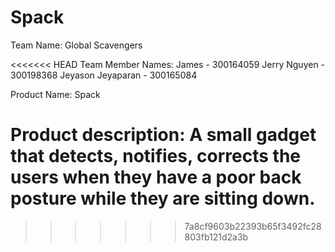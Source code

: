 Spack
=====

Team Name: Global Scavengers

<<<<<<< HEAD
Team Member Names:
James - 300164059
Jerry Nguyen - 300198368
Jeyason Jeyaparan - 300165084

Product Name: Spack

Product description: A small gadget that detects, notifies,
corrects the users when they have a poor back posture while
they are sitting down.
=======


>>>>>>> 7a8cf9603b22393b65f3492fc28803fb121d2a3b
